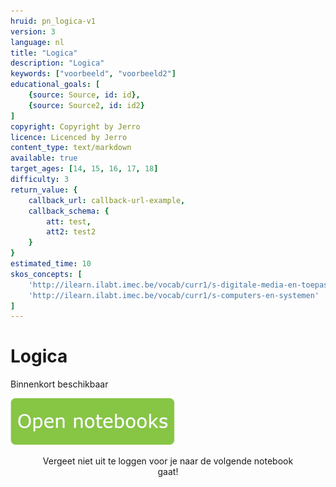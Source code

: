 ```yaml
---
hruid: pn_logica-v1
version: 3
language: nl
title: "Logica"
description: "Logica"
keywords: ["voorbeeld", "voorbeeld2"]
educational_goals: [
    {source: Source, id: id}, 
    {source: Source2, id: id2}
]
copyright: Copyright by Jerro
licence: Licenced by Jerro
content_type: text/markdown
available: true
target_ages: [14, 15, 16, 17, 18]
difficulty: 3
return_value: {
    callback_url: callback-url-example,
    callback_schema: {
        att: test,
        att2: test2
    }
}
estimated_time: 10
skos_concepts: [
    'http://ilearn.ilabt.imec.be/vocab/curr1/s-digitale-media-en-toepassingen', 
    'http://ilearn.ilabt.imec.be/vocab/curr1/s-computers-en-systemen'
]
---
```

# Logica
Binnenkort beschikbaar 

[![](embed/Knop.png "Knop")](https://kiks.ilabt.imec.be/jupyterhub/?id=0600 "Notebooks logica")
<figure>
    <figcaption align = "center">Vergeet niet uit te loggen voor je naar de volgende notebook gaat!</figcaption>
</figure>

